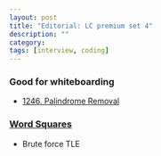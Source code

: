 ```yaml
---
layout: post
title: "Editorial: LC premium set 4" 
description: ""
category: 
tags: [interview, coding]
--- 
```


### Good for whiteboarding
* [1246. Palindrome Removal](https://leetcode.com/submissions/detail/433205353/)

### [Word Squares](https://leetcode.com/submissions/detail/433169848/)
* Brute force TLE

